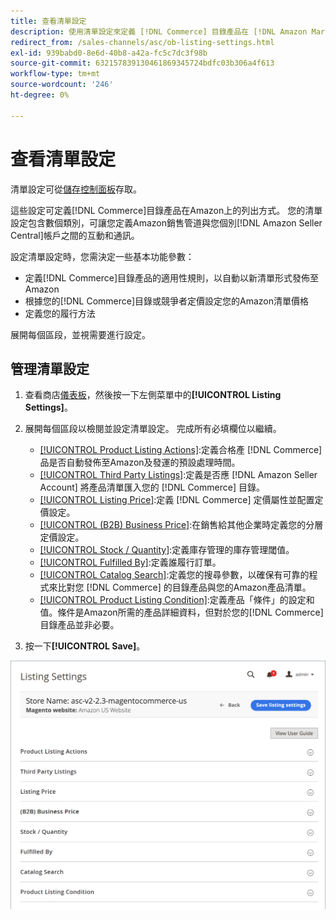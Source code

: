 ```yaml
---
title: 查看清單設定
description: 使用清單設定來定義 [!DNL Commerce] 目錄產品在 [!DNL Amazon Marketplace]上的列出方式。
redirect_from: /sales-channels/asc/ob-listing-settings.html
exl-id: 939babd0-8e6d-40b8-a42a-fc5c7dc3f98b
source-git-commit: 632157839130461869345724bdfc03b306a4f613
workflow-type: tm+mt
source-wordcount: '246'
ht-degree: 0%

---
```


# 查看清單設定

清單設定可從[儲存控制面板](./amazon-store-dashboard.md)存取。

這些設定可定義[!DNL Commerce]目錄產品在Amazon上的列出方式。 您的清單設定包含數個類別，可讓您定義Amazon銷售管道與您個別[!DNL Amazon Seller Central]帳戶之間的互動和通訊。

設定清單設定時，您需決定一些基本功能參數：

- 定義[!DNL Commerce]目錄產品的適用性規則，以自動以新清單形式發佈至Amazon
- 根據您的[!DNL Commerce]目錄或競爭者定價設定您的Amazon清單價格
- 定義您的履行方法

展開每個區段，並視需要進行設定。

## 管理清單設定

1. 查看商店[儀表板](./amazon-store-dashboard.md)，然後按一下左側菜單中的&#x200B;**[!UICONTROL Listing Settings]**。

1. 展開每個區段以檢閱並設定清單設定。 完成所有必填欄位以繼續。

   - [[!UICONTROL Product Listing Actions]](./product-listing-actions.md):定義合格產 [!DNL Commerce] 品是否自動發佈至Amazon及發運的預設處理時間。
   - [[!UICONTROL Third Party Listings]](./third-party-listing-settings.md):定義是否應 [!DNL Amazon Seller Account] 將產品清單匯入您的 [!DNL Commerce] 目錄。
   - [[!UICONTROL Listing Price]](./listing-price.md):定義 [!DNL Commerce] 定價屬性並配置定價設定。
   - [[!UICONTROL (B2B) Business Price]](./business-pricing.md):在銷售給其他企業時定義您的分層定價設定。
   - [[!UICONTROL Stock / Quantity]](./stock-quantity.md):定義庫存管理的庫存管理閾值。
   - [[!UICONTROL Fulfilled By]](./fulfilled-by.md)\:定義誰履行訂單。
   - [[!UICONTROL Catalog Search]](./catalog-search.md):定義您的搜尋參數，以確保有可靠的程式來比對您 [!DNL Commerce] 的目錄產品與您的Amazon產品清單。
   - [[!UICONTROL Product Listing Condition]](./product-listing-condition.md):定義產品「條件」的設定和值。條件是Amazon所需的產品詳細資料，但對於您的[!DNL Commerce]目錄產品並非必要。

1. 按一下&#x200B;**[!UICONTROL Save]**。

![列出設定](assets/amazon-listing-settings.png)
